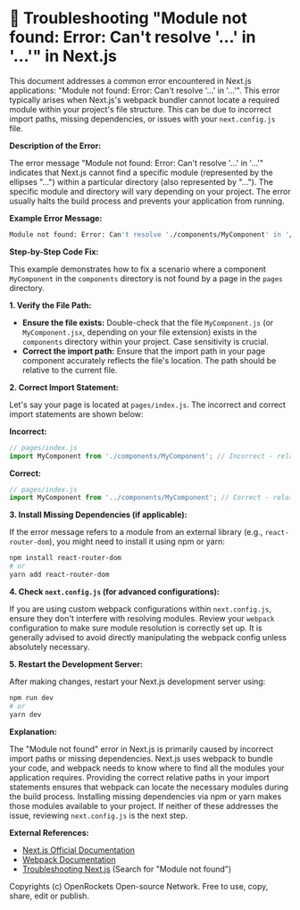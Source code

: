 # 🐞 Troubleshooting "Module not found: Error: Can't resolve '...' in '...'" in Next.js


This document addresses a common error encountered in Next.js applications:  "Module not found: Error: Can't resolve '...' in '...'". This error typically arises when Next.js's webpack bundler cannot locate a required module within your project's file structure.  This can be due to incorrect import paths, missing dependencies, or issues with your `next.config.js` file.

**Description of the Error:**

The error message "Module not found: Error: Can't resolve '...' in '...'" indicates that Next.js cannot find a specific module (represented by the ellipses "...") within a particular directory (also represented by "..."). The specific module and directory will vary depending on your project.  The error usually halts the build process and prevents your application from running.

**Example Error Message:**

```bash
Module not found: Error: Can't resolve './components/MyComponent' in '/path/to/your/project/pages'
```

**Step-by-Step Code Fix:**

This example demonstrates how to fix a scenario where a component `MyComponent` in the `components` directory is not found by a page in the `pages` directory.

**1. Verify the File Path:**

* **Ensure the file exists:** Double-check that the file `MyComponent.js` (or `MyComponent.jsx`, depending on your file extension) exists in the `components` directory within your project.  Case sensitivity is crucial.
* **Correct the import path:** Ensure that the import path in your page component accurately reflects the file's location.  The path should be relative to the current file.

**2. Correct Import Statement:**

Let's say your page is located at `pages/index.js`. The incorrect and correct import statements are shown below:

**Incorrect:**

```javascript
// pages/index.js
import MyComponent from './components/MyComponent'; // Incorrect - relative to pages/
```

**Correct:**

```javascript
// pages/index.js
import MyComponent from '../components/MyComponent'; // Correct - relative to pages/
```


**3. Install Missing Dependencies (if applicable):**

If the error message refers to a module from an external library (e.g., `react-router-dom`), you might need to install it using npm or yarn:

```bash
npm install react-router-dom
# or
yarn add react-router-dom
```

**4. Check `next.config.js` (for advanced configurations):**

If you are using custom webpack configurations within `next.config.js`, ensure they don't interfere with resolving modules. Review your `webpack` configuration to make sure module resolution is correctly set up.  It is generally advised to avoid directly manipulating the webpack config unless absolutely necessary.


**5. Restart the Development Server:**

After making changes, restart your Next.js development server using:

```bash
npm run dev
# or
yarn dev
```


**Explanation:**

The "Module not found" error in Next.js is primarily caused by incorrect import paths or missing dependencies.  Next.js uses webpack to bundle your code, and webpack needs to know where to find all the modules your application requires.  Providing the correct relative paths in your import statements ensures that webpack can locate the necessary modules during the build process.  Installing missing dependencies via npm or yarn makes those modules available to your project.  If neither of these addresses the issue, reviewing `next.config.js` is the next step.


**External References:**

* [Next.js Official Documentation](https://nextjs.org/docs)
* [Webpack Documentation](https://webpack.js.org/concepts/)
* [Troubleshooting Next.js](https://nextjs.org/docs/api-reference/next.config.js/troubleshooting) (Search for "Module not found")


Copyrights (c) OpenRockets Open-source Network. Free to use, copy, share, edit or publish.


